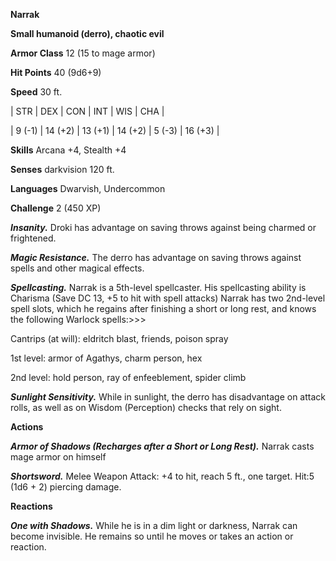**Narrak**

**Small humanoid (derro), chaotic evil**

**Armor Class** 12 (15 to mage armor)

**Hit Points** 40 (9d6+9)

**Speed** 30 ft.

|   STR   |   DEX   |   CON   |   INT   |   WIS   |   CHA   |
  
| 9 (-1) | 14 (+2) | 13 (+1) | 14 (+2) | 5 (-3) | 16 (+3) |

**Skills** Arcana +4, Stealth +4

**Senses** darkvision 120 ft.

**Languages** Dwarvish, Undercommon

**Challenge** 2 (450 XP)

***Insanity.*** Droki has advantage on saving throws against being charmed or frightened.

***Magic Resistance.*** The derro has advantage on saving throws against spells and other magical effects.

***Spellcasting.*** Narrak is a 5th-level spellcaster. His spellcasting ability is Charisma (Save DC 13, +5 to hit with spell attacks) Narrak has two 2nd-level spell slots, which he regains after finishing a short or long rest, and knows the following Warlock spells:>>>

Cantrips (at will): eldritch blast, friends, poison spray

1st level: armor of Agathys, charm person, hex

2nd level: hold person, ray of enfeeblement, spider climb

***Sunlight Sensitivity.*** While in sunlight, the derro has disadvantage on attack rolls, as well as on Wisdom (Perception) checks that rely on sight.

**Actions**

***Armor of Shadows (Recharges after a Short or Long Rest).*** Narrak casts mage armor on himself

***Shortsword.*** Melee Weapon Attack: +4 to hit, reach 5 ft., one target. Hit:5 (1d6 + 2) piercing damage.

**Reactions**

***One with Shadows.*** While he is in a dim light or darkness, Narrak can become invisible. He remains so until he moves or takes an action or reaction.

